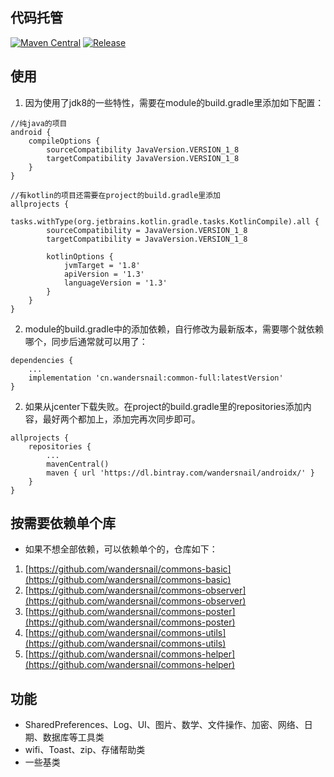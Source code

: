 ## 代码托管
[![Maven Central](https://maven-badges.herokuapp.com/maven-central/cn.wandersnail/common-full/badge.svg)](https://maven-badges.herokuapp.com/maven-central/cn.wandersnail/common-full)
[![Release](https://jitpack.io/v/wandersnail/common-full.svg)](https://jitpack.io/#wandersnail/common-full)


## 使用
1. 因为使用了jdk8的一些特性，需要在module的build.gradle里添加如下配置：
```
//纯java的项目
android {
	compileOptions {
		sourceCompatibility JavaVersion.VERSION_1_8
		targetCompatibility JavaVersion.VERSION_1_8
	}
}

//有kotlin的项目还需要在project的build.gradle里添加
allprojects {
    tasks.withType(org.jetbrains.kotlin.gradle.tasks.KotlinCompile).all {
        sourceCompatibility = JavaVersion.VERSION_1_8
        targetCompatibility = JavaVersion.VERSION_1_8

        kotlinOptions {
            jvmTarget = '1.8'
            apiVersion = '1.3'
            languageVersion = '1.3'
        }
    }
}

```
2. module的build.gradle中的添加依赖，自行修改为最新版本，需要哪个就依赖哪个，同步后通常就可以用了：
```
dependencies {
	...
	implementation 'cn.wandersnail:common-full:latestVersion'
}
```

2. 如果从jcenter下载失败。在project的build.gradle里的repositories添加内容，最好两个都加上，添加完再次同步即可。
```
allprojects {
	repositories {
		...
		mavenCentral()
		maven { url 'https://dl.bintray.com/wandersnail/androidx/' }
	}
}
```

## 按需要依赖单个库

- 如果不想全部依赖，可以依赖单个的，仓库如下：

1. [https://github.com/wandersnail/commons-basic](https://github.com/wandersnail/commons-basic)
1. [https://github.com/wandersnail/commons-observer](https://github.com/wandersnail/commons-observer)
2. [https://github.com/wandersnail/commons-poster](https://github.com/wandersnail/commons-poster)
3. [https://github.com/wandersnail/commons-utils](https://github.com/wandersnail/commons-utils)
4. [https://github.com/wandersnail/commons-helper](https://github.com/wandersnail/commons-helper)

## 功能

- SharedPreferences、Log、UI、图片、数学、文件操作、加密、网络、日期、数据库等工具类
- wifi、Toast、zip、存储帮助类
- 一些基类
